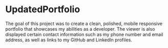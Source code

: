 # UpdatedPortfolio

The goal of this project was to create a clean, polished, mobile responsive portfolio that showcases my abilities as a developer. The viewer is also displayed certain contact information such as my phone number and email address, as well as links to my GitHub and LinkedIn profiles.